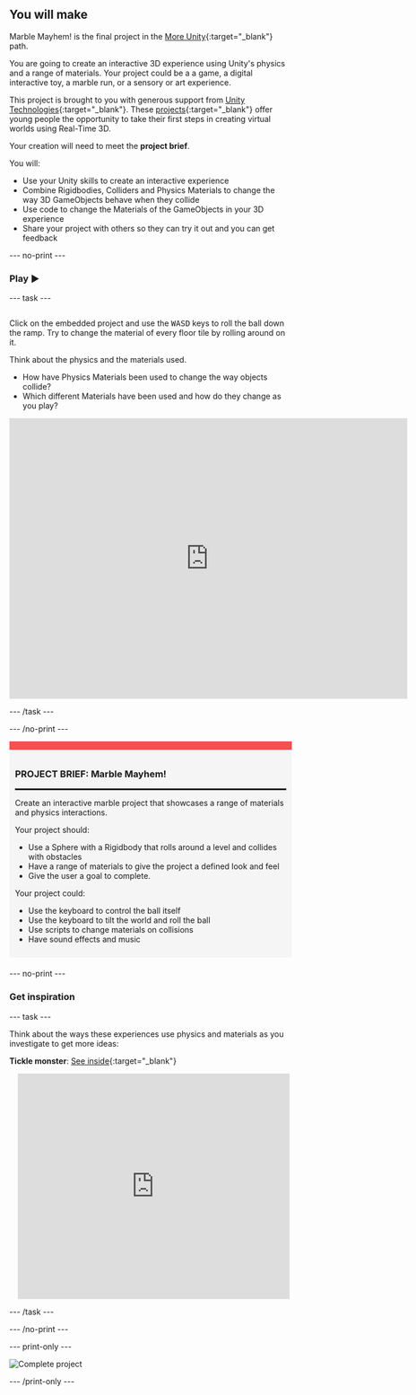 ## You will make

Marble Mayhem! is the final project in the [More Unity](https://projects.raspberrypi.org/en/pathways/more-unity){:target="_blank"} path. 

You are going to create an interactive 3D experience using Unity's physics and a range of materials. Your project could be a a game, a digital interactive toy, a marble run, or a sensory or art experience.

This project is brought to you with generous support from [Unity Technologies](https://unity.com/){:target="_blank"}.  These [projects](https://projects.raspberrypi.org/en/pathways/unity-intro){:target="_blank"} offer young people the opportunity to take their first steps in creating virtual worlds using Real-Time 3D.

Your creation will need to meet the **project brief**.

You will:
+ Use your Unity skills to create an interactive experience
+ Combine Rigidbodies, Colliders and Physics Materials to change the way 3D GameObjects behave when they collide
+ Use code to change the Materials of the GameObjects in your 3D experience
+ Share your project with others so they can try it out and you can get feedback

--- no-print ---

### Play ▶️

--- task ---

<div style="display: flex; flex-wrap: wrap">
<div style="flex-basis: 200px; flex-grow: 1">

Click on the embedded project and use the <kbd>WASD</kbd> keys to roll the ball down the ramp. Try to change the material of every floor tile by rolling around on it.

Think about the physics and the materials used. 
+ How have Physics Materials been used to change the way objects collide?
+ Which different Materials have been used and how do they change as you play?

</div>
<div>

<iframe allowtransparency="true" width="710" height="500" src="https://raspberrypilearning.github.io/unity-webgl/MarbleMayhemRainbowBounce" scrolling = "no" frameborder="0"></iframe>

</div>

</div>  

--- /task ---

--- /no-print ---

<div style="border-top: 15px solid #f3524f; background-color: whitesmoke; margin-bottom: 20px; padding: 10px;">

### PROJECT BRIEF: Marble Mayhem!
<hr style="border-top: 2px solid black;">

Create an interactive marble project that showcases a range of materials and physics interactions.

Your project should:
+ Use a Sphere with a Rigidbody that rolls around a level and collides with obstacles
+ Have a range of materials to give the project a defined look and feel
+ Give the user a goal to complete.

Your project could:
+ Use the keyboard to control the ball itself
+ Use the keyboard to tilt the world and roll the ball
+ Use scripts to change materials on collisions
+ Have sound effects and music
</div>

--- no-print ---

### Get inspiration

--- task ---

Think about the ways these experiences use physics and materials as you investigate to get more ideas:

**Tickle monster**: [See inside](https://scratch.mit.edu/projects/500189097/editor){:target="_blank"}
<div class="scratch-preview" style="margin-left: 15px;">
  <iframe allowtransparency="true" width="485" height="402" src="https://scratch.mit.edu/projects/embed/500189097/?autostart=false" frameborder="0"></iframe>
</div>

--- /task ---

--- /no-print ---

--- print-only ---

![Complete project](images/showcase_static.png)

--- /print-only ---


